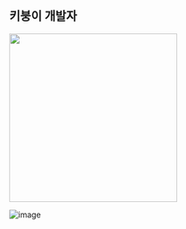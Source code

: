 ## 키붕이 개발자
<img src="https://github.com/user-attachments/assets/6d267fdf-fc8a-4fed-a3fa-7d14f85799dd"  width="300"/>


![image](https://github.com/user-attachments/assets/b34ae215-0d69-499a-9ff6-0834ef89a4d0)

<!--

**naraku010/naraku010** is a ✨ _special_ ✨ repository because its `README.md` (this file) appears on your GitHub profile.

Here are some ideas to get you started:

- 🔭 I’m currently working on ...
- 🌱 I’m currently learning ...
- 👯 I’m looking to collaborate on ...
- 🤔 I’m looking for help with ...
- 💬 Ask me about ...
- 📫 How to reach me: ...
- 😄 Pronouns: ...
- ⚡ Fun fact: ...
-->
